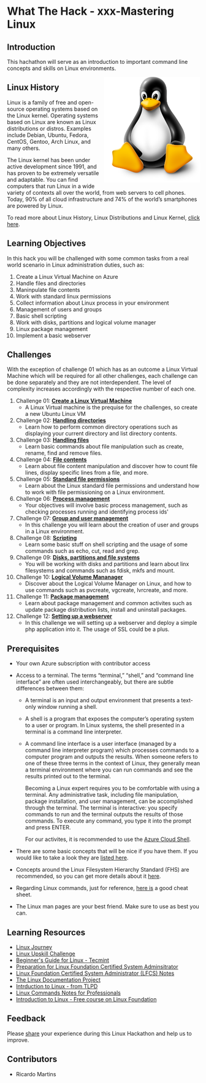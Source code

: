 # What The Hack - xxx-Mastering Linux

## Introduction
This hachathon will serve as an introduction to important command line concepts and skills on Linux environments.

<img align="right" src="./Student/resources/images/linuxpenguin.png" width="250"/>

## Linux History

Linux is a family of free and open-source operating systems based on the Linux kernel. Operating systems based on Linux are known as Linux distributions or distros. Examples include Debian, Ubuntu, Fedora, CentOS, Gentoo, Arch Linux, and many others.

The Linux kernel has been under active development since 1991, and has proven to be extremely versatile and adaptable. You can find computers that run Linux in a wide variety of contexts all over the world, from web servers to cell phones. Today, 90% of all cloud infrastructure and 74% of the world’s smartphones are powered by Linux.

To read more about Linux History, Linux Distributions and Linux Kernel, [click here](./Student/resources/linux-history.md).


## Learning Objectives
In this hack you will be challenged with some common tasks from a real world scenario in Linux administration duties, such as:

1. Create a Linux Virtual Machine on Azure
2. Handle files and directories
3. Maninpulate file contents
4. Work with standard linux permissions
5. Collect information about Linux process in your environment
6. Management of users and groups
7. Basic shell scripting 
8. Work with disks,  partitions and logical volume manager
9. Linux package management 
10. Implement a basic webserver 

## Challenges

With the exception of challenge 01 which has as an outcome a Linux Virtual Machine which will be required for all other challenges, each challenge can be done separately and they are not interdependent. The level of complexity increases accordingly with the respective number of each one.

1. Challenge 01: **[Create a Linux Virtual Machine](Student/Challenge-01.md)**
	 - A Linux Virtual machine is the prequise for the challenges, so create a new Ubuntu Linux VM
1. Challenge 02: **[Handling directories](Student/Challenge-02.md)**
	 - Learn how to perform common directory operations such as displaying your current directory and list directory contents.
1. Challenge 03: **[Handling files](Student/Challenge-03.md)**
	 - Learn basic commands about file manipulation such as create, rename, find and remove files.
1. Challenge 04: **[File contents](Student/Challenge-04.md)**
	 - Learn about file content manipulation and discover how to count file lines, display specific lines from a file, and more.
1. Challenge 05: **[Standard file permissions](Student/Challenge-05.md)**
	 - Learn about the Linux standard file permissions and understand how to work with file permissioning on a Linux environment.
1. Challenge 06: **[Process management](Student/Challenge-06.md)**
	 - Your objectives will involve basic process management, such as checking processes running and identifying process ids' 
1. Challenge 07: **[Group and user management](Student/Challenge-07.md)**
	 - In this challenge you will learn about the creation of user and groups in a Linux environment.
1. Challenge 08: **[Scripting](Student/Challenge-08.md)**
	 - Learn some basic stuff on shell scripting and the usage of some commands such as echo, cut, read and grep.
1. Challenge 09: **[Disks, partitions and file systems](Student/Challenge-09.md)**
	 - You will be working with disks and partitions and learn about linx filesystems and commands such as fdisk, mkfs and mount.
1. Challenge 10: **[Logical Volume Mananager](Student/Challenge-10.md)**
	 - Discover about the Logical Volume Manager on Linux, and how to use commands such as pvcreate, vgcreate, lvrcreate, and more.
1. Challenge 11: **[Package management](Student/Challenge-11.md)**
	 - Learn about package management and common activites such as update package distribution lists, install and uninstall packages.
1. Challenge 12: **[Setting up a webserver](Student/Challenge-12.md)**
	 - In this challenge we will setting up a webserver and deploy a simple php application into it. The usage of SSL could be a plus. 
	 
## Prerequisites
- Your own Azure subscription with contributor access 
- Access to a terminal. The terms “terminal,” “shell,” and “command line interface” are often used interchangeably, but there are subtle differences between them:

	* A terminal is an input and output environment that presents a text-only window running a shell.
	* A shell is a program that exposes the computer’s operating system to a user or program. In Linux systems, the shell presented in a terminal is a command line interpreter.
	* A command line interface is a user interface (managed by a command line interpreter program) which processes commands to a computer program and outputs the results.
When someone refers to one of these three terms in the context of Linux, they generally mean a terminal environment where you can run commands and see the results printed out to the terminal.

		Becoming a Linux expert requires you to be comfortable with using a terminal. Any administrative task, including file manipulation, package installation, and user management, can be accomplished through the terminal. The terminal is interactive: you specify commands to run and the terminal outputs the results of those commands. To execute any command, you type it into the prompt and press ENTER.

		For our activites, it is recommended to use the [Azure Cloud Shell](http://shell.azure.com/).


- There are some basic concepts that will be nice if you have them. If you would like to take a look they are [listed here](./Student/resources/concepts.md).
- Concepts around the Linux Filesystem Hierarchy Standard (FHS) are recommended, so you can get more details about it [here](./Student/resources/fhs.md).
- Regarding Linux commands, just for reference, [here is](./Student/resources/commands.md) a good cheat sheet.
- The Linux man pages are your best friend. Make sure to use as best you can.

## Learning Resources

* [Linux Journey](https://linuxjourney.com/)
* [Linux Upskill Challenge](https://linuxupskillchallenge.org/)
* [Beginner's Guide for Linux - Tecmint](https://www.tecmint.com/free-online-linux-learning-guide-for-beginners/)
* [Preparation for Linux Foundation Certified System Adminsitrator](https://github.com/Bes0n/LFCS)
* [Linux Foundation Certified System Administrator (LFCS) Notes](https://github.com/simonesavi/lfcs)
* [The Linux Documentation Project](https://tldp.org/)
* [Intrduction to Linux - from TLPD](https://tldp.org/LDP/intro-linux/intro-linux.pdf)
* [Linux Commands Notes for Professionals](https://goalkicker.com/LinuxBook/LinuxNotesForProfessionals.pdf)
* [Introduction to Linux - Free course on Linux Foundation](https://training.linuxfoundation.org/training/introduction-to-linux/)

## Feedback
Please [share](https://forms.office.com/r/1W73Y1rrxu) your experience during this Linux Hackathon and help us to improve.

## Contributors
- Ricardo Martins
